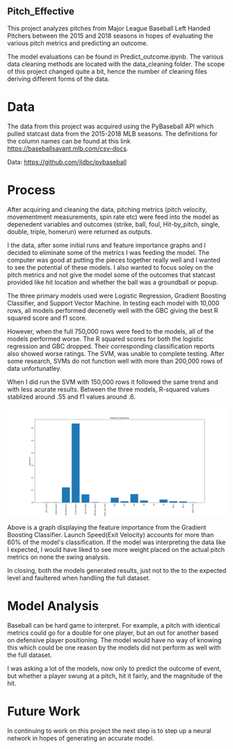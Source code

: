 ## Pitch_Effective

This project analyzes pitches from Major League Baseball Left Handed Pitchers between the 2015 and 2018 seasons in hopes of evaluating the various pitch metrics and predicting an outcome. 

The model evaluations can be found in  Predict_outcome.ipynb. The various data cleaning methods are located with the data_cleaning folder. The scope of this project changed quite a bit, hence the number of cleaning files deriving different forms of the data.

# Data
The data from this project was acquired using the PyBaseball API which pulled statcast data from the 2015-2018 MLB seasons.
The definitions for the column names can be found at this link https://baseballsavant.mlb.com/csv-docs.

Data: https://github.com/jldbc/pybaseball

# Process
After acquiring and cleaning the data, pitching metrics (pitch velocity, movementment measurements, spin rate etc) were feed into the model as depenedent variables and outcomes (strike, ball, foul, Hit-by_pitch, single, double, triple, homerun) were returned as outputs.

I the data, after some initial runs and feature importance graphs and I decided to eliminate some of the metrics I was feeding the model. The computer was good at putting the pieces together really well and I wanted to see the potential of these models.
I also wanted to focus soley on the pitch metrics and not give the model some of the outcomes that statcast provided like hit location and whether the ball was a groundball or popup. 

The three primary models used were Logistic Regression, Gradient Boosting Classifier, and Support Vector Machine. In testing each model with 10,000 rows, all models performed decenetly well with the GBC giving the best  R squared score and f1 score.

However, when the full 750,000 rows were feed to the models, all of the models performed worse. The R squared scores for both the logistic regression and GBC dropped. Their corresponding classification reports also showed worse ratings. The SVM, was unable to complete testing. After some research, SVMs do not function well with more than 200,000 rows of data unfortunatley.

When I did run the SVM with 150,000 rows it followed the same trend and with less acurate results. Between the three models, R-squared values stablized around .55 and f1 values around .6. 

![Feature_important](feature_importance.png)

Above is a graph displaying the feature importance from the Gradient Boosting Classifier. Launch Speed(Exit Velocity) accounts for more than 60% of the model's classification. If the model was interpreting the data like I expected, I would have liked to see more weight placed on the actual pitch metrics on none the swing analysis.

In closing, both the models generated results, just not to the to the expected level and faultered when handling the full dataset. 

# Model Analysis

Baseball can be  hard game to interpret. For example, a pitch with identical metrics could go for a double for one player, but an out for another based on defensive player positioning. The model would have no way of knowing this which could be one reason by the models did not perform as well with the full dataset. 

I was asking a lot of the models, now only to predict the outcome of event, but whether a player swung at a pitch, hit it fairly, and the magnitude of the hit. 

# Future Work

In continuing to work on this project the next step is to step up a neural network in hopes of generating an accurate model. 




